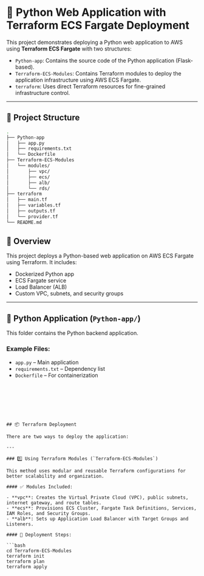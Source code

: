 # 🚀 Python Web Application with Terraform ECS Fargate Deployment

This project demonstrates deploying a Python web application to AWS using **Terraform ECS Fargate** with two structures:

- `Python-app`: Contains the source code of the Python application (Flask-based).
- `Terraform-ECS-Modules`: Contains Terraform modules to deploy the application infrastructure using AWS ECS Fargate.
- `terraform`: Uses direct Terraform resources for fine-grained infrastructure control.
---
## 📁 Project Structure

```bash
.
├── Python-app
│   ├── app.py
│   ├── requirements.txt
│   └── Dockerfile
├── Terraform-ECS-Modules
│   └── modules/
│       ├── vpc/
│       ├── ecs/
│       ├── alb/
│       └── rds/
├── terraform
│   ├── main.tf
│   ├── variables.tf
│   ├── outputs.tf
│   └── provider.tf
└── README.md


```

## 🚀 Overview

This project deploys a Python-based web application on AWS ECS Fargate using Terraform. It includes:

- Dockerized Python app
- ECS Fargate service
- Load Balancer (ALB)
- Custom VPC, subnets, and security groups

---

## 🐍 Python Application (`Python-app/`)

This folder contains the Python backend application.

### Example Files:
- `app.py` – Main application
- `requirements.txt` – Dependency list
- `Dockerfile` – For containerization

  
```







## 📦 Terraform Deployment

There are two ways to deploy the application:

---

### 1️⃣ Using Terraform Modules (`Terraform-ECS-Modules`)

This method uses modular and reusable Terraform configurations for better scalability and organization.

#### ✅ Modules Included:

- **vpc**: Creates the Virtual Private Cloud (VPC), public subnets, internet gateway, and route tables.
- **ecs**: Provisions ECS Cluster, Fargate Task Definitions, Services, IAM Roles, and Security Groups.
- **alb**: Sets up Application Load Balancer with Target Groups and Listeners.

#### 🚀 Deployment Steps:

```bash
cd Terraform-ECS-Modules
terraform init
terraform plan
terraform apply
